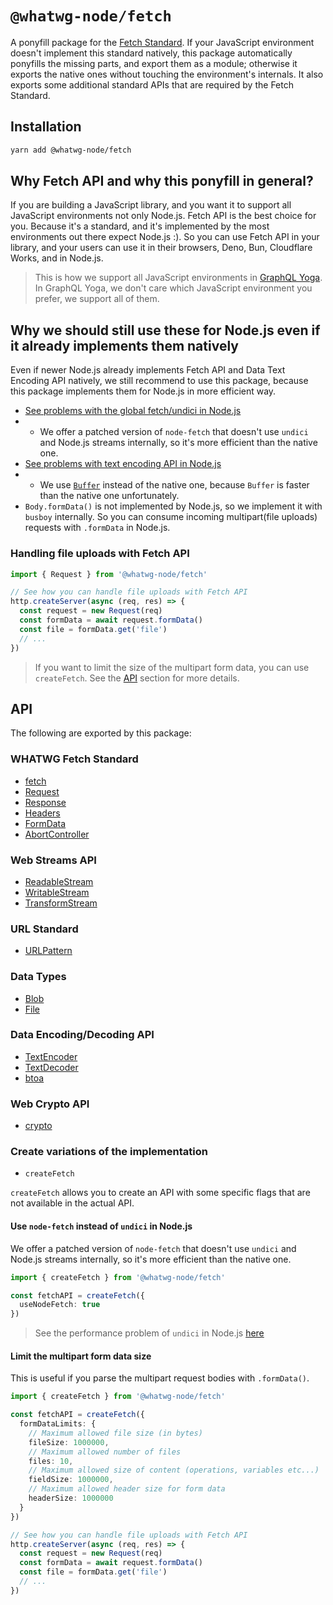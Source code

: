 # `@whatwg-node/fetch`

A ponyfill package for the [Fetch Standard](https://fetch.spec.whatwg.org/). If your JavaScript
environment doesn't implement this standard natively, this package automatically ponyfills the
missing parts, and export them as a module; otherwise it exports the native ones without touching
the environment's internals. It also exports some additional standard APIs that are required by the
Fetch Standard.

## Installation

```bash
yarn add @whatwg-node/fetch
```

## Why Fetch API and why this ponyfill in general?

If you are building a JavaScript library, and you want it to support all JavaScript environments not
only Node.js. Fetch API is the best choice for you. Because it's a standard, and it's implemented by
the most environments out there expect Node.js :). So you can use Fetch API in your library, and
your users can use it in their browsers, Deno, Bun, Cloudflare Works, and in Node.js.

> This is how we support all JavaScript environments in
> [GraphQL Yoga](https://the-guild.dev/graphql/yoga-server/docs/integrations/z-other-environments).
> In GraphQL Yoga, we don't care which JavaScript environment you prefer, we support all of them.

## Why we should still use these for Node.js even if it already implements them natively

Even if newer Node.js already implements Fetch API and Data Text Encoding API natively, we still
recommend to use this package, because this package implements them for Node.js in more efficient
way.

- [See problems with the global fetch/undici in Node.js](https://github.com/nodejs/undici/issues/1203)
- - We offer a patched version of `node-fetch` that doesn't use `undici` and Node.js streams
    internally, so it's more efficient than the native one.
- [See problems with text encoding API in Node.js](https://github.com/nodejs/node/issues/39879)
- - We use [`Buffer`](https://nodejs.org/api/buffer.html) instead of the native one, because
    `Buffer` is faster than the native one unfortunately.
- `Body.formData()` is not implemented by Node.js, so we implement it with `busboy` internally. So
  you can consume incoming multipart(file uploads) requests with `.formData` in Node.js.

### Handling file uploads with Fetch API

```ts
import { Request } from '@whatwg-node/fetch'

// See how you can handle file uploads with Fetch API
http.createServer(async (req, res) => {
  const request = new Request(req)
  const formData = await request.formData()
  const file = formData.get('file')
  // ...
})
```

> If you want to limit the size of the multipart form data, you can use `createFetch`. See the
> [API](#api) section for more details.

## API

The following are exported by this package:

### WHATWG Fetch Standard

- [fetch](https://developer.mozilla.org/en-US/docs/Web/API/WindowOrWorkerGlobalScope/fetch)
- [Request](https://developer.mozilla.org/en-US/docs/Web/API/Request)
- [Response](https://developer.mozilla.org/en-US/docs/Web/API/Response)
- [Headers](https://developer.mozilla.org/en-US/docs/Web/API/Headers)
- [FormData](https://developer.mozilla.org/en-US/docs/Web/API/FormData)
- [AbortController](https://developer.mozilla.org/en-US/docs/Web/API/AbortController)

### Web Streams API

- [ReadableStream](https://developer.mozilla.org/en-US/docs/Web/API/ReadableStream)
- [WritableStream](https://developer.mozilla.org/en-US/docs/Web/API/WritableStream)
- [TransformStream](https://developer.mozilla.org/en-US/docs/Web/API/TransformStream)

### URL Standard

- [URLPattern](https://developer.mozilla.org/en-US/docs/Web/API/URLPattern)

### Data Types

- [Blob](https://developer.mozilla.org/en-US/docs/Web/API/Blob)
- [File](https://developer.mozilla.org/en-US/docs/Web/API/File)

### Data Encoding/Decoding API

- [TextEncoder](https://developer.mozilla.org/en-US/docs/Web/API/TextEncoder)
- [TextDecoder](https://developer.mozilla.org/en-US/docs/Web/API/TextDecoder)
- [btoa](https://developer.mozilla.org/en-US/docs/Web/API/WindowOrWorkerGlobalScope/btoa)

### Web Crypto API

- [crypto](https://developer.mozilla.org/en-US/docs/Web/API/Web_Crypto_API)

### Create variations of the implementation

- `createFetch`

`createFetch` allows you to create an API with some specific flags that are not available in the
actual API.

#### Use `node-fetch` instead of `undici` in Node.js

We offer a patched version of `node-fetch` that doesn't use `undici` and Node.js streams internally,
so it's more efficient than the native one.

```ts
import { createFetch } from '@whatwg-node/fetch'

const fetchAPI = createFetch({
  useNodeFetch: true
})
```

> See the performance problem of `undici` in Node.js
> [here](https://github.com/nodejs/undici/issues/1203)

#### Limit the multipart form data size

This is useful if you parse the multipart request bodies with `.formData()`.

```ts
import { createFetch } from '@whatwg-node/fetch'

const fetchAPI = createFetch({
  formDataLimits: {
    // Maximum allowed file size (in bytes)
    fileSize: 1000000,
    // Maximum allowed number of files
    files: 10,
    // Maximum allowed size of content (operations, variables etc...)
    fieldSize: 1000000,
    // Maximum allowed header size for form data
    headerSize: 1000000
  }
})

// See how you can handle file uploads with Fetch API
http.createServer(async (req, res) => {
  const request = new Request(req)
  const formData = await request.formData()
  const file = formData.get('file')
  // ...
})
```
